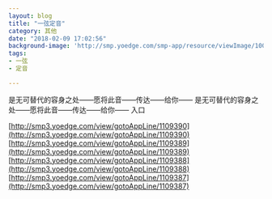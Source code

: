 ```yaml
---
layout: blog
title: "一弦定音"
category: 其他
date: "2018-02-09 17:02:56"
background-image: 'http://smp.yoedge.com/smp-app/resource/viewImage/1001814appline.png'
tags:
- 一弦
- 定音

---
```

是无可替代的容身之处——愿将此音——传达——给你——
是无可替代的容身之处——愿将此音——传达——给你——
入口

[http://smp3.yoedge.com/view/gotoAppLine/1109390](http://smp3.yoedge.com/view/gotoAppLine/1109390)
[http://smp3.yoedge.com/view/gotoAppLine/1109389](http://smp3.yoedge.com/view/gotoAppLine/1109389)
[http://smp3.yoedge.com/view/gotoAppLine/1109388](http://smp3.yoedge.com/view/gotoAppLine/1109388)
[http://smp3.yoedge.com/view/gotoAppLine/1109387](http://smp3.yoedge.com/view/gotoAppLine/1109387)

        
